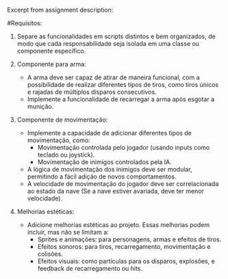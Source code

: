 Excerpt from assignment description:

#Requisitos:

1. Separe as funcionalidades em scripts distintos e bem organizados, de modo que cada responsabilidade seja isolada em uma classe ou componente específico.

2. Componente para arma:
    - A arma deve ser capaz de atirar de maneira funcional, com a possibilidade de realizar diferentes tipos de tiros, como tiros únicos e rajadas de múltiplos disparos consecutivos.
    - Implemente a funcionalidade de recarregar a arma após esgotar a munição.
3. Componente de movimentação:
    - Implemente a capacidade de adicionar diferentes tipos de movimentação, como:
        + Movimentação controlada pelo jogador (usando inputs como teclado ou joystick).
        + Movimentação de inimigos controlados pela IA.
    - A lógica de movimentação dos inimigos deve ser modular, permitindo a fácil adição de novos comportamentos.
    - A velocidade de movimentação do jogador deve ser correlacionada ao estado da nave (Se a nave estiver avariada, deve ter menor velocidade).
6. Melhorias estéticas:
    - Adicione melhorias estéticas ao projeto. Essas melhorias podem incluir, mas não se limitam a:
        + Sprites e animações: para personagens, armas e efeitos de tiros.
        + Efeitos sonoros: para tiros, recarregamento, movimentação e colisões.
        + Efeitos visuais: como partículas para os disparos, explosões, e feedback de recarregamento ou hits.
